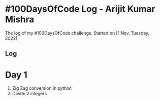 # #100DaysOfCode Log - Arijit Kumar Mishra

The log of my #100DaysOfCode challenge. Started on [1 Nov, Tuesday, 2022].

## Log
# Day 1
1. Zig Zag conversion in python
2. Divide 2 integers


